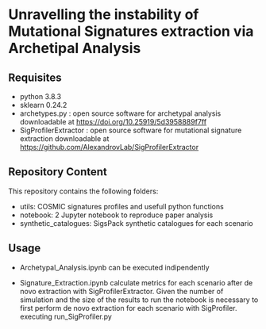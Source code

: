 # Unravelling the instability of Mutational Signatures extraction via Archetipal Analysis

## Requisites

- python 3.8.3
- sklearn 0.24.2
- archetypes.py : open source software for archetypal analysis downloadable at https://doi.org/10.25919/5d3958889f7ff
- SigProfilerExtractor : open source software for mutational signature extraction  downloadable at https://github.com/AlexandrovLab/SigProfilerExtractor


## Repository Content
This repository contains the following folders:
- utils: COSMIC signatures profiles and usefull python functions
- notebook: 2 Jupyter notebook to reproduce paper analysis
- synthetic_catalogues: SigsPack synthetic catalogues for each scenario

## Usage
- Archetypal_Analysis.ipynb can be executed indipendently

- Signature_Extraction.ipynb calculate metrics for each scenario after de novo extraction with SigProfilerExtractor. 
  Given the number of simulation and the size of the results to run the notebook is necessary to first perform de novo extraction for each scenario with SigProfiler.
  executing run_SigProfiler.py
 
